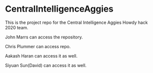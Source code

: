 # CentralIntelligenceAggies
This is the project repo for the Central Intelligence Aggies Howdy hack 2020 team. 

John Marrs can access the repository.

Chris Plummer can access repo.

Aakash Haran can access it as well.

Siyuan Sun(David) can access it as well.

